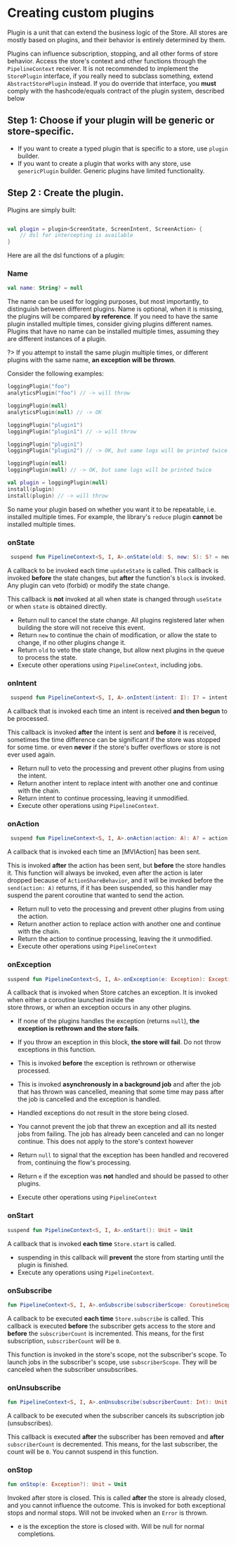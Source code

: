 # Creating custom plugins

Plugin is a unit that can extend the business logic of the Store.
All stores are mostly based on plugins, and their behavior is entirely determined by them.

Plugins can influence subscription, stopping, and all other forms of store behavior.
Access the store's context and other functions through the `PipelineContext` receiver.
It is not recommended to implement the `StorePlugin` interface,
if you really need to subclass something, extend `AbstractStorePlugin` instead.
If you do override that interface, you **must** comply with the hashcode/equals contract of the plugin system,
described below

## Step 1: Choose if your plugin will be generic or store-specific.

* If you want to create a typed plugin that is specific to a store, use `plugin` builder.
* If you want to create a plugin that works with any store, use `genericPlugin` builder. Generic plugins have limited
  functionality.

## Step 2 : Create the plugin.

Plugins are simply built:

```kotlin

val plugin = plugin<ScreenState, ScreenIntent, ScreenAction> {
    // dsl for intercepting is available
}

```

Here are all the dsl functions of a plugin:

### Name

```kotlin
val name: String? = null
```

The name can be used for logging purposes, but most importantly, to distinguish between different plugins.
Name is optional, when it is missing, the plugins will be compared **by reference**.
If you need to have the same plugin installed multiple times, consider giving plugins different names.
Plugins that have no name can be installed multiple times, assuming they are different instances of a plugin.

?> If you attempt to install the same plugin multiple times, or different plugins
with the same name, **an exception will be thrown**.

Consider the following examples:

``` kotlin
loggingPlugin("foo")
analyticsPlugin("foo") // -> will throw

loggingPlugin(null)
analyticsPlugin(null) // -> OK

loggingPlugin("plugin1")
loggingPlugin("plugin1") // -> will throw

loggingPlugin("plugin1")
loggingPlugin("plugin2") // -> OK, but same logs will be printed twice

loggingPlugin(null)
loggingPlugin(null) // -> OK, but same logs will be printed twice

val plugin = loggingPlugin(null)
install(plugin)
install(plugin) // -> will throw
```

So name your plugin based on whether you want it to be repeatable, i.e. installed multiple times.
For example, the library's `reduce` plugin **cannot** be installed multiple times.

### onState

```kotlin
 suspend fun PipelineContext<S, I, A>.onState(old: S, new: S): S? = new
```

A callback to be invoked each time `updateState` is called.
This callback is invoked **before** the state changes, but **after** the function's `block` is invoked.
Any plugin can veto (forbid) or modify the state change.

This callback is **not** invoked at all when state is changed through `useState`
or when `state` is obtained directly.

* Return null to cancel the state change. All plugins registered later when building the store will not receive
  this event.
* Return `new` to continue the chain of modification, or allow the state to change,
  if no other plugins change it.
* Return `old` to veto the state change, but allow next plugins in the queue to process the state.
* Execute other operations using `PipelineContext`, including jobs.

### onIntent

```kotlin
 suspend fun PipelineContext<S, I, A>.onIntent(intent: I): I? = intent
```

A callback that is invoked each time an intent is received **and then begun** to be processed.

This callback is invoked **after** the intent is sent and **before** it is received,
sometimes the time difference can be significant if the store was stopped for some time.
or even **never** if the store's buffer overflows or store is not ever used again.

* Return null to veto the processing and prevent other plugins from using the intent.
* Return another intent to replace intent with another one and continue with the chain.
* Return intent to continue processing, leaving it unmodified.
* Execute other operations using `PipelineContext`.

### onAction

```kotlin
 suspend fun PipelineContext<S, I, A>.onAction(action: A): A? = action
```

A callback that is invoked each time an [MVIAction] has been sent.

This is invoked **after** the action has been sent, but **before** the store handles it.
This function will always be invoked, even after the action is later dropped because of `ActionShareBehavior`,
and it will be invoked before the `send(action: A)` returns, if it has been suspended, so this handler may suspend the
parent coroutine that wanted to send the action.

* Return null to veto the processing and prevent other plugins from using the action.
* Return another action to replace action with another one and continue with the chain.
* Return the action to continue processing, leaving the it unmodified.
* Execute other operations using `PipelineContext`

### onException

```kotlin
suspend fun PipelineContext<S, I, A>.onException(e: Exception): Exception? = e
```

A callback that is invoked when Store catches an exception. It is invoked when either a coroutine launched inside the  
store throws, or when an exception occurs in any other plugins.

* If none of the plugins handles the exception (returns `null`), **the exception is rethrown and the store fails**.
* If you throw an exception in this block, **the store will fail**. Do not throw exceptions in this function.
* This is invoked **before** the exception is rethrown or otherwise processed.
* This is invoked **asynchronously in a background job** and after the job that has thrown was cancelled, meaning
  that some time may pass after the job is cancelled and the exception is handled.
* Handled exceptions do not result in the store being closed.
* You cannot prevent the job that threw an exception and all its nested jobs from failing. The job has already been
  canceled and can no longer continue. This does not apply to the store's context however

* Return `null` to signal that the exception has been handled and recovered from, continuing the flow's processing.
* Return `e` if the exception was **not** handled and should be passed to other plugins.
* Execute other operations using `PipelineContext`

### onStart

```kotlin
suspend fun PipelineContext<S, I, A>.onStart(): Unit = Unit
```

A callback that is invoked **each time** `Store.start` is called.

* suspending in this callback will **prevent** the store from starting until the plugin is finished.
* Execute any operations using `PipelineContext`.

### onSubscribe

```kotlin
fun PipelineContext<S, I, A>.onSubscribe(subscriberScope: CoroutineScope, subscriberCount: Int): Unit = Unit
```

A callback to be executed **each time** `Store.subscribe` is called.
This callback is executed **before** the subscriber gets access to the store and **before** the `subscriberCount`
is incremented. This means, for the first subscription, `subscriberCount` will be `0`.

This function is invoked in the store's scope, not the subscriber's scope.
To launch jobs in the subscriber's scope, use `subscriberScope`. They will be canceled when the subscriber unsubscribes.

### onUnsubscribe

```kotlin
fun PipelineContext<S, I, A>.onUnsubscribe(subscriberCount: Int): Unit = Unit
```

A callback to be executed when the subscriber cancels its subscription job (unsubscribes).

This callback is executed **after** the subscriber has been removed and **after** `subscriberCount` is
decremented. This means, for the last subscriber, the count will be `0`.
You cannot suspend in this function.

### onStop

```kotlin
fun onStop(e: Exception?): Unit = Unit
```

Invoked after store is closed. This is called **after** the store is already closed, and you cannot
influence the outcome. This is invoked for both exceptional stops and normal stops.
Will not be invoked when an `Error` is thrown.

* e is the exception the store is closed with. Will be null for normal completions.
